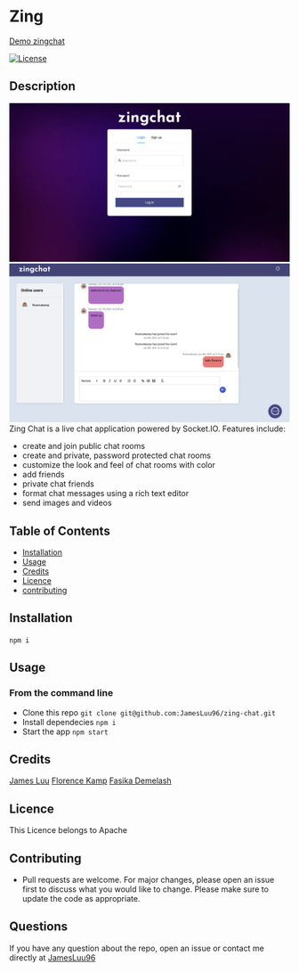 # Zing

[Demo zingchat](https://zing2.herokuapp.com/)

[![License](https://img.shields.io/badge/License-Apache%202.0-yellow.svg)](https://opensource.org/licenses/Apache-2.0)

## Description

![loginpage](/app-screenshots/login.png)
![roompage](/app-screenshots/room.png)
Zing Chat is a live chat application powered by Socket.IO. Features include:

- create and join public chat rooms
- create and private, password protected chat rooms
- customize the look and feel of chat rooms with color
- add friends
- private chat friends
- format chat messages using a rich text editor
- send images and videos

## Table of Contents

- [Installation](#Installation)
- [Usage](#Usage)
- [Credits](#Credits)
- [Licence](#Licence)
- [contributing](#contributing)

## Installation

`npm i`

## Usage

### From the command line

- Clone this repo `git clone git@github.com:JamesLuu96/zing-chat.git`
- Install dependecies `npm i`
- Start the app `npm start`

## Credits

[James Luu](https://github.com/JamesLuu96/)
[Florence Kamp](https://github.com/flokamp/)
[Fasika Demelash](https://github.com/fasikaWalle)

## Licence

This Licence belongs to Apache

## Contributing

- Pull requests are welcome. For major changes, please open an issue first to discuss what you would like to change. Please make sure to update the code as appropriate.

## Questions

If you have any question about the repo, open an issue or contact me directly at [JamesLuu96](https://github.com/JamesLuu96/)
